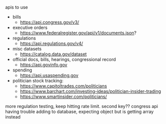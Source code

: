 apis to use
- bills 
  - https://api.congress.gov/v3/
- executive orders 
  - https://www.federalregister.gov/api/v1/documents.json?
- regulations 
  - https://api.regulations.gov/v4/
- misc datasets 
  - https://catalog.data.gov/dataset
- official docs, bills, hearings, congressional record 
  - https://api.govinfo.gov
- spending
  - https://api.usaspending.gov
- politician stock tracking:
  - https://www.capitoltrades.com/politicians
  - https://www.barchart.com/investing-ideas/politician-insider-trading
  - https://www.smartinsider.com/politicians/





more regulation testing, keep hitting rate limit. second key??
congress api having trouble adding to database, expecting object but is getting array instead